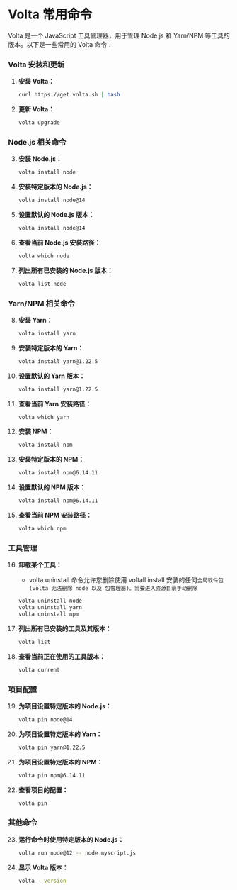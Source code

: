 
# Volta 常用命令

Volta 是一个 JavaScript 工具管理器，用于管理 Node.js 和 Yarn/NPM 等工具的版本。以下是一些常用的 Volta 命令：

### Volta 安装和更新

1. **安装 Volta：**
   ```sh
   curl https://get.volta.sh | bash
   ```

2. **更新 Volta：**
   ```sh
   volta upgrade
   ```

### Node.js 相关命令

3. **安装 Node.js：**
   ```sh
   volta install node
   ```

4. **安装特定版本的 Node.js：**
   ```sh
   volta install node@14
   ```

5. **设置默认的 Node.js 版本：**
   ```sh
   volta install node@14
   ```

6. **查看当前 Node.js 安装路径：**
   
   ```sh
   volta which node
   ```
   
7. **列出所有已安装的 Node.js 版本：**
   ```sh
   volta list node
   ```

### Yarn/NPM 相关命令

8. **安装 Yarn：**
   ```sh
   volta install yarn
   ```

9. **安装特定版本的 Yarn：**
   ```sh
   volta install yarn@1.22.5
   ```

10. **设置默认的 Yarn 版本：**
    
    ```sh
    volta install yarn@1.22.5
    ```
    
11. **查看当前 Yarn 安装路径：**
    
    ```sh
    volta which yarn
    ```
    
12. **安装 NPM：**
    ```sh
    volta install npm
    ```

13. **安装特定版本的 NPM：**
    ```sh
    volta install npm@6.14.11
    ```

14. **设置默认的 NPM 版本：**
    
    ```sh
    volta install npm@6.14.11
    ```
    
15. **查看当前 NPM 安装路径：**
    
    ```sh
    volta which npm
    ```

### 工具管理

16. **卸载某个工具：**

    - volta uninstall 命令允许您删除使用 voltall install 安装的任何`全局软件包` `(volta 无法删除 node 以及 包管理器)。需要进入资源目录手动删除`

    ```sh
    volta uninstall node
    volta uninstall yarn
    volta uninstall npm
    ```

17. **列出所有已安装的工具及其版本：**
    ```sh
    volta list
    ```

18. **查看当前正在使用的工具版本：**
    ```sh
    volta current
    ```

### 项目配置

19. **为项目设置特定版本的 Node.js：**
    ```sh
    volta pin node@14
    ```

20. **为项目设置特定版本的 Yarn：**
    
    ```sh
    volta pin yarn@1.22.5
    ```
    
21. **为项目设置特定版本的 NPM：**
    ```sh
    volta pin npm@6.14.11
    ```

22. **查看项目的配置：**
    ```sh
    volta pin
    ```

### 其他命令

23. **运行命令时使用特定版本的 Node.js：**
    
    ```sh
    volta run node@12 -- node myscript.js
    ```
    
25. **显示 Volta 版本：**
    
    ```sh
    volta --version
    ```
